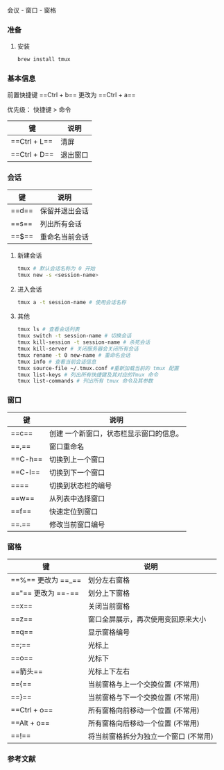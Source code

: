 

会议 - 窗口 - 窗格


### 准备

1. 安装 

   ```bash
   brew install tmux
   ```

### 基本信息

前置快捷键 ==Ctrl + b==  更改为 ==Ctrl + a==

优先级： 快捷键 > 命令

| 键           | 说明     |
| ------------ | -------- |
| ==Ctrl + L== | 清屏     |
| ==Ctrl + D== | 退出窗口 |



###  会话

| 键    | 说明           |
| ----- | -------------- |
| ==d== | 保留并退出会话 |
| ==s== | 列出所有会话   |
| ==$== | 重命名当前会话 |

1. 新建会话

   ```bash
   tmux # 默认会话名称为 0 开始
   tmux new -s <session-name>
   ```

1. 进入会话

   ```bash
   tmux a -t session-name # 使用会话名称
   ```

1. 其他

   ```bash
   tmux ls # 查看会话列表
   tmux switch -t session-name # 切换会话
   tmux kill-session -t session-name # 杀死会话
   tmux kill-server # 关闭服务器会关闭所有会话
   tmux rename -t 0 new-name # 重命名会话
   tmux info # 查看当前会话信息
   tmux source-file ~/.tmux.conf #重新加载当前的 tmux 配置
   tmux list-keys # 列出所有快捷键及其对应的Tmux 命令
   tmux list-commands # 列出所有 tmux 命令及其参数
   
   ```

### 窗口

| 键           | 说明                                    |
| ------------ | --------------------------------------- |
| ==c==        | 创建 一个新窗口，状态栏显示窗口的信息。 |
| ==,==        | 窗口重命名                              |
| ==C-h==      | 切换到上一个窗口                        |
| ==C-l==      | 切换到下一个窗口                        |
| ==<number>== | 切换到状态栏的编号                      |
| ==w==        | 从列表中选择窗口                        |
| ==f==        | 快速定位到窗口                          |
| ==.==        | 修改当前窗口编号                        |



### 窗格

| 键                 | 说明                                  |
| ------------------ | ------------------------------------- |
| ==%== 更改为 ==_== | 划分左右窗格                          |
| =="== 更改为 ==-== | 划分上下窗格                          |
| ==x==              | 关闭当前窗格                          |
| ==z==              | 窗口全屏展示，再次使用变回原来大小    |
| ==q==              | 显示窗格编号                          |
| ==;==              | 光标上                                |
| ==o==              | 光标下                                |
| ==箭头==           | 光标上下左右                          |
| =={==              | 当前窗格与上一个交换位置 (不常用)     |
| ==}==              | 当前窗格与下一个交换位置 (不常用)     |
| ==Ctrl + o==       | 所有窗格向前移动一个位置 (不常用)     |
| ==Alt + o==        | 所有窗格向后移动一个位置 (不常用)     |
| ==!==              | 将当前窗格拆分为独立一个窗口 (不常用) |

### 参考文献

[Tmux使用手册]: http://louiszhai.github.io/2017/09/30/tmux/ "2017年的了"
[Tmux使用教程 - 阮一峰]: http://www.ruanyifeng.com/blog/2019/10/tmux.html "基本使用"
[tmux: Productive Mouse-Free Development]: https://www.kancloud.cn/kancloud/tmux/62459 "实用"